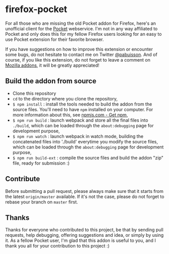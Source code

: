 # firefox-pocket

For all those who are missing the old Pocket addon for Firefox, here's an unofficial client for the [Pocket](http://getpocket.com/) webservice. I'm not in any way affiliated to Pocket and only does this for my fellow Firefox users looking for an easy to use Pocket extension for their favorite browser.

If you have suggestions on how to improve this extension or encounter some bugs, do not hesitate to contact me on Twitter [@pabuisson](https://twitter.com/pabuisson). And of course, if you like this extension, do not forget to leave a comment on [Mozilla addons](https://addons.mozilla.org/), it will be greatly appreciated!


## Build the addon from source

* Clone this repository
* `cd` to the directory where you clone the repository,
* `$ npm install` : install the tools needed to build the addon from the source files. You'll need to have `npm` installed on your computer. For more information about this, see [npmjs.com - Get npm](https://www.npmjs.com/get-npm),
* `$ npm run build` : launch webpack and store all the final files into `./build`, which can be loaded through the `about:debugging` page for development purpose,
* `$ npm run watch` : launch webpack in watch mode, building the concatenated files into './build' everytime you modify the source files, which can be loaded through the `about:debugging` page for development purpose,
* `$ npm run build-ext` : compile the source files and build the addon "zip" file, ready for submission :)


## Contribute

Before submitting a pull request, please always make sure that it starts from the latest `origin/master` available. If it's not the case, please do not forget to rebase your branch on `master` first.


## Thanks

Thanks for everyone who contributed to this project, be that by sending pull requests, help debugging, offering suggestions and idea, or simply by using it. As a fellow Pocket user, I'm glad that this addon is useful to you, and I thank you all for your contribution to this project :)
